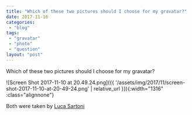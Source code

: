```yaml
---
title: "Which of these two pictures should I choose for my gravatar?"
date: 2017-11-16
categories: 
 - "blog"
tags: 
 - "gravatar"
 - "photo"
 - "question"
layout: "post"
---
```


Which of these two pictures should I choose for my gravatar?

![Screen Shot 2017-11-10 at 20.49.24.png]({{ '/assets/img/2017/11/screen-shot-2017-11-10-at-20-49-24.png' | relative_url }}){:width="1316" :class="alignnone"}

Both were taken by [Luca Sartoni](https://luca.blog)

